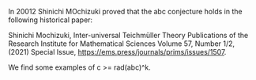 In 20012 Shinichi MOchizuki proved that the abc conjecture holds in the following historical paper:

Shinichi Mochizuki, Inter-universal Teichmüller Theory Publications of the Research Institute for Mathematical Sciences
Volume 57, Number 1/2, (2021) Special Issue, https://ems.press/journals/prims/issues/1507.

We find some examples of c >= rad(abc)^k.
